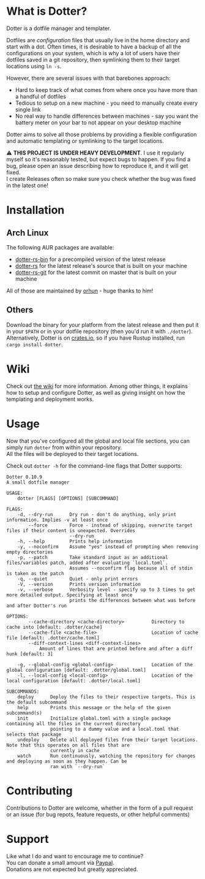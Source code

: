 # What is Dotter?
Dotter is a dotfile manager and templater.

Dotfiles are *configuration* files that usually live in the home directory and start with a dot.
Often times, it is desirable to have a backup of all the configurations on your system, which is why a lot of users have their dotfiles saved in a git repository, then symlinking them to their target locations using `ln -s`.

However, there are several issues with that barebones approach:
- Hard to keep track of what comes from where once you have more than a handful of dotfiles
- Tedious to setup on a new machine - you need to manually create every single link
- No real way to handle differences between machines - say you want the battery meter on your bar to not appear on your desktop machine

Dotter aims to solve all those problems by providing a flexible configuration and automatic templating or symlinking to the target locations.

⚠️ **THIS PROJECT IS UNDER HEAVY DEVELOPMENT**. I use it regularly myself so it's reasonably tested, but expect bugs to happen.
If you find a bug, please open an issue describing how to reproduce it, and it will get fixed.\
I create Releases often so make sure you check whether the bug was fixed in the latest one!

# Installation
## Arch Linux
The following AUR packages are available:
- [dotter-rs-bin](https://aur.archlinux.org/packages/dotter-rs-bin) for a precompiled version of the latest release
- [dotter-rs](https://aur.archlinux.org/packages/dotter-rs) for the latest release's source that is built on your machine
- [dotter-rs-git](https://aur.archlinux.org/packages/dotter-rs-git) for the latest commit on master that is built on your machine

All of those are maintained by [orhun](https://github.com/orhun/) - huge thanks to him!

## Others

Download the binary for your platform from the latest release and then put it in your `$PATH` or in your dotfile repository (then you'd run it with `./dotter`).
Alternatively, Dotter is on [crates.io](https://crates.io/crates/dotter), so if you have Rustup installed, run `cargo install dotter`.

# Wiki
Check out [the wiki](https://github.com/SuperCuber/dotter/wiki) for more information.
Among other things, it explains how to setup and configure Dotter, as well as giving insight on how the templating and deployment works.

# Usage
Now that you've configured all the global and local file sections, you can simply run `dotter` from within your repository.\
All the files will be deployed to their target locations.

Check out `dotter -h` for the command-line flags that Dotter supports:

```
Dotter 0.10.9
A small dotfile manager

USAGE:
    dotter [FLAGS] [OPTIONS] [SUBCOMMAND]

FLAGS:
    -d, --dry-run      Dry run - don't do anything, only print information. Implies -v at least once
        --force        Force - instead of skipping, overwrite target files if their content is unexpected. Overrides
                       --dry-run
    -h, --help         Prints help information
    -y, --noconfirm    Assume "yes" instead of prompting when removing empty directories
    -p, --patch        Take standard input as an additional files/variables patch, added after evaluating `local.toml`.
                       Assumes --noconfirm flag because all of stdin is taken as the patch
    -q, --quiet        Quiet - only print errors
    -V, --version      Prints version information
    -v, --verbose      Verbosity level - specify up to 3 times to get more detailed output. Specifying at least once
                       prints the differences between what was before and after Dotter's run

OPTIONS:
        --cache-directory <cache-directory>          Directory to cache into [default: .dotter/cache]
        --cache-file <cache-file>                    Location of cache file [default: .dotter/cache.toml]
        --diff-context-lines <diff-context-lines>
            Amount of lines that are printed before and after a diff hunk [default: 3]

    -g, --global-config <global-config>              Location of the global configuration [default: .dotter/global.toml]
    -l, --local-config <local-config>                Location of the local configuration [default: .dotter/local.toml]

SUBCOMMANDS:
    deploy      Deploy the files to their respective targets. This is the default subcommand
    help        Prints this message or the help of the given subcommand(s)
    init        Initialize global.toml with a single package containing all the files in the current directory
                pointing to a dummy value and a local.toml that selects that package
    undeploy    Delete all deployed files from their target locations. Note that this operates on all files that are
                currently in cache
    watch       Run continuously, watching the repository for changes and deploying as soon as they happen. Can be
                ran with `--dry-run`
```

# Contributing
Contributions to Dotter are welcome, whether in the form of a pull request or an issue (for bug repots, feature requests, or other helpful comments)

# Support
Like what I do and want to encourage me to continue?\
You can donate a small amount via [Paypal](https://www.paypal.com/cgi-bin/webscr?cmd=_s-xclick&hosted_button_id=329HKDXK9UB84).\
Donations are not expected but greatly appreciated.
